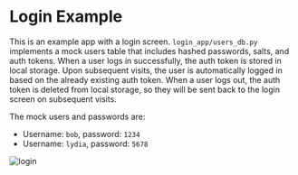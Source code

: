 # Login Example

This is an example app with a login screen. `login_app/users_db.py` implements a mock users table that includes hashed passwords, salts, and auth tokens. When a user logs in successfully, the auth token is stored in local storage. Upon subsequent visits, the user is automatically logged in based on the already existing auth token. When a user logs out, the auth token is deleted from local storage, so they will be sent back to the login screen on subsequent visits.

The mock users and passwords are:

* Username: `bob`, password: `1234`
* Username: `lydia`, password: `5678`

![login](https://github.com/hyperdiv/hyperdiv-apps/assets/5980501/ac18cff4-cff0-44fe-9c8f-d70fcec64f15)
